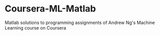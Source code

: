 # Coursera-ML-Matlab
Matlab solutions to programming assignments of Andrew Ng's Machine Learning course on Coursera
